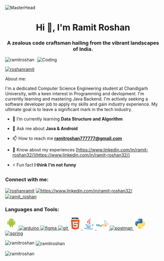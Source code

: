 ![MasterHead](https://images.unsplash.com/photo-1555066931-4365d14bab8c?auto=format&fit=crop&q=80&w=1000&ixlib=rb-4.0.3&ixid=M3wxMjA3fDB8MHxzZWFyY2h8Nnx8Y29kaW5nfGVufDB8fDB8fHww)
<h1 align="center">Hi 👋, I'm Ramit Roshan</h1>
<h3 align="center">A zealous code craftsman hailing from the vibrant landscapes of India.</h3>
<img align="right" alt="Coding" width="400" src="https://cdn.dribbble.com/users/1162077/screenshots/3848914/programmer.gif">

<p align="left"> <img src="https://komarev.com/ghpvc/?username=ramitroshan&label=Profile%20views&color=0e75b6&style=flat" alt="ramitroshan" /> </p>

<p align="left"> <a href="https://twitter.com/roshanramit" target="blank"><img src="https://img.shields.io/twitter/follow/roshanramit?logo=twitter&style=for-the-badge" alt="roshanramit" /></a> </p>

About me:

I'm a dedicated Computer Science Engineering student at Chandigarh University, with a keen interest in Programming and devlopment. I'm currently learning and mastering Java Backend. I'm actively seeking a software developer job to apply my skills and gain industry experience. My ultimate goal is to leave a significant mark in the tech industry.
- 🌱 I’m currently learning **Data Structure and Algorithm**

- 💬 Ask me about **Java & Android**

- 📫 How to reach me **ramitroshan777777@gmail.com**

- 📄 Know about my experiences [https://www.linkedin.com/in/ramit-roshan32/](https://www.linkedin.com/in/ramit-roshan32/)

- ⚡ Fun fact **I think I'm not funny**

<h3 align="left">Connect with me:</h3>
<p align="left">
<a href="https://twitter.com/roshanramit" target="blank"><img align="center" src="https://raw.githubusercontent.com/rahuldkjain/github-profile-readme-generator/master/src/images/icons/Social/twitter.svg" alt="roshanramit" height="30" width="40" /></a>
<a href="https://linkedin.com/in/https://www.linkedin.com/in/ramit-roshan32/" target="blank"><img align="center" src="https://raw.githubusercontent.com/rahuldkjain/github-profile-readme-generator/master/src/images/icons/Social/linked-in-alt.svg" alt="https://www.linkedin.com/in/ramit-roshan32/" height="30" width="40" /></a>
<a href="https://instagram.com/ramit_roshan" target="blank"><img align="center" src="https://raw.githubusercontent.com/rahuldkjain/github-profile-readme-generator/master/src/images/icons/Social/instagram.svg" alt="ramit_roshan" height="30" width="40" /></a>
</p>

<h3 align="left">Languages and Tools:</h3>
<p align="left"> <a href="https://developer.android.com" target="_blank" rel="noreferrer"> <img src="https://raw.githubusercontent.com/devicons/devicon/master/icons/android/android-original-wordmark.svg" alt="android" width="40" height="40"/> </a> <a href="https://www.arduino.cc/" target="_blank" rel="noreferrer"> <img src="https://cdn.worldvectorlogo.com/logos/arduino-1.svg" alt="arduino" width="40" height="40"/> </a> <a href="https://www.figma.com/" target="_blank" rel="noreferrer"> <img src="https://www.vectorlogo.zone/logos/figma/figma-icon.svg" alt="figma" width="40" height="40"/> </a> <a href="https://git-scm.com/" target="_blank" rel="noreferrer"> <img src="https://www.vectorlogo.zone/logos/git-scm/git-scm-icon.svg" alt="git" width="40" height="40"/> </a> <a href="https://www.w3.org/html/" target="_blank" rel="noreferrer"> <img src="https://raw.githubusercontent.com/devicons/devicon/master/icons/html5/html5-original-wordmark.svg" alt="html5" width="40" height="40"/> </a> <a href="https://www.java.com" target="_blank" rel="noreferrer"> <img src="https://raw.githubusercontent.com/devicons/devicon/master/icons/java/java-original.svg" alt="java" width="40" height="40"/> </a> <a href="https://www.mysql.com/" target="_blank" rel="noreferrer"> <img src="https://raw.githubusercontent.com/devicons/devicon/master/icons/mysql/mysql-original-wordmark.svg" alt="mysql" width="40" height="40"/> </a> <a href="https://postman.com" target="_blank" rel="noreferrer"> <img src="https://www.vectorlogo.zone/logos/getpostman/getpostman-icon.svg" alt="postman" width="40" height="40"/> </a> <a href="https://www.python.org" target="_blank" rel="noreferrer"> <img src="https://raw.githubusercontent.com/devicons/devicon/master/icons/python/python-original.svg" alt="python" width="40" height="40"/> </a> <a href="https://spring.io/" target="_blank" rel="noreferrer"> <img src="https://www.vectorlogo.zone/logos/springio/springio-icon.svg" alt="spring" width="40" height="40"/> </a> </p>

<p><img align="left" src="https://github-readme-stats.vercel.app/api/top-langs?username=ramitroshan&show_icons=true&locale=en&layout=compact" alt="ramitroshan" /></p>

<p>&nbsp;<img align="center" src="https://github-readme-stats.vercel.app/api?username=ramitroshan&show_icons=true&locale=en" alt="ramitroshan" /></p>

<p><img align="center" src="https://github-readme-streak-stats.herokuapp.com/?user=ramitroshan&" alt="ramitroshan" /></p>
